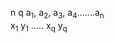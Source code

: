 n q
a<sub>1</sub>, a<sub>2</sub>, a<sub>3</sub>, a<sub>4</sub>.......a<sub>n</sub>  
x<sub>1</sub> y<sub>1</sub>
.....
x<sub>q</sub> y<sub>q</sub>
